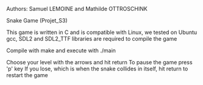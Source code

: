 Authors: Samuel LEMOINE and Mathilde OTTROSCHINK

Snake Game (Projet_S3)

This game is written in C and is compatible with Linux, we tested on Ubuntu
gcc, SDL2 and SDL2_TTF libraries are required to compile the game

Compile with make and execute with ./main

Choose your level with the arrows and hit return
To pause the game press 'p' key
If you lose, which is when the snake collides in itself, hit return to restart the game
